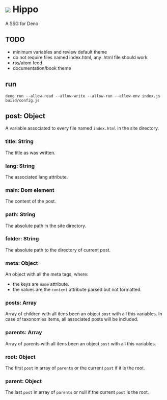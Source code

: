 # ![](docs/favicon.ico) Hippo
A SSG for Deno

## TODO
 - minimum variables and review default theme
 - do not require files named index.html, any .html file should work
 - rss/atom feed
 - documentation/book theme

## run
```
deno run --allow-read --allow-write --allow-run --allow-env index.js build/config.js
```

## post: Object
A variable associated to every file named `index.html` in the site directory.

### title: String
The title as was written.

### lang: String
The associated lang attribute.

### main: Dom element
The content of the post.

### path: String
The absolute path in the site directory.

### folder: String
The absolute path to the directory of current post.

### meta: Object
An object with all the meta tags, where:
 - the keys are `name` attribute.
 - the values are the `content` attribute parsed but not formatted.

### posts: Array
Array of children with all itens been an object `post` with all this variables.
In case of taxonomies items, all associated posts will be included.

### parents: Array
Array of parents with all itens been an object `post` with all this variables.

### root: Object
The first `post` in array of `parents` or the current `post` if it is the root.

### parent: Object
The last `post` in array of `parents` or null if the current `post` is the root.
